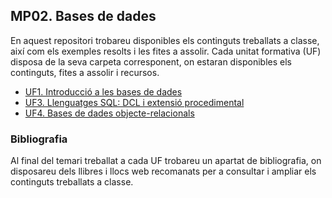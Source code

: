 ## MP02. Bases de dades

En aquest repositori trobareu disponibles els continguts treballats a classe, així com els exemples resolts i les fites a assolir.
Cada unitat formativa (UF) disposa de la seva carpeta corresponent, on estaran disponibles els continguts, fites a assolir i recursos.

- [UF1. Introducció a les bases de dades](UF1/intro_bbdd.md)
- [UF3. Llenguatges SQL: DCL i extensió procedimental](UF3/dcl_procedimental.md)
- [UF4. Bases de dades objecte-relacionals](UF4/bd_objecterelacionals.md)

### Bibliografia

Al final del temari treballat a cada UF trobareu un apartat de bibliografia, on disposareu dels llibres i llocs web recomanats per a consultar i ampliar els continguts treballats a classe. 